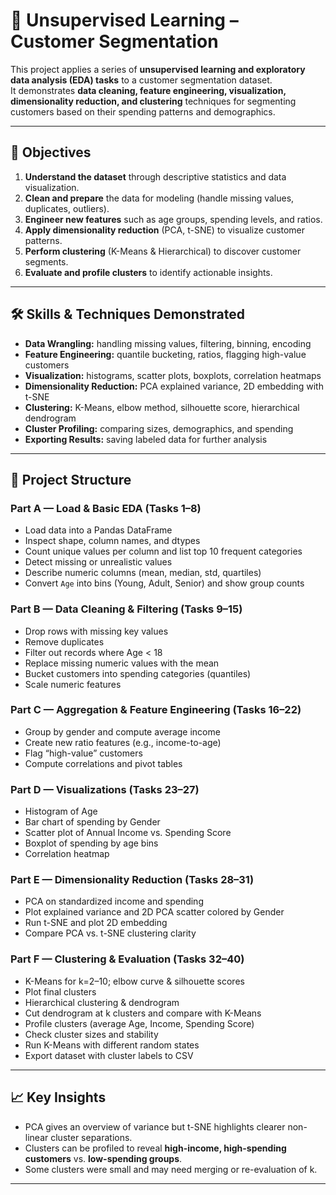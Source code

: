 # 🧠 Unsupervised Learning – Customer Segmentation

This project applies a series of **unsupervised learning and exploratory data analysis (EDA) tasks** to a customer segmentation dataset.  
It demonstrates **data cleaning, feature engineering, visualization, dimensionality reduction, and clustering** techniques for segmenting customers based on their spending patterns and demographics.

---

## 🎯 Objectives

1. **Understand the dataset** through descriptive statistics and data visualization.  
2. **Clean and prepare** the data for modeling (handle missing values, duplicates, outliers).  
3. **Engineer new features** such as age groups, spending levels, and ratios.  
4. **Apply dimensionality reduction** (PCA, t-SNE) to visualize customer patterns.  
5. **Perform clustering** (K-Means & Hierarchical) to discover customer segments.  
6. **Evaluate and profile clusters** to identify actionable insights.

---

## 🛠️ Skills & Techniques Demonstrated

- **Data Wrangling:** handling missing values, filtering, binning, encoding  
- **Feature Engineering:** quantile bucketing, ratios, flagging high-value customers  
- **Visualization:** histograms, scatter plots, boxplots, correlation heatmaps  
- **Dimensionality Reduction:** PCA explained variance, 2D embedding with t-SNE  
- **Clustering:** K-Means, elbow method, silhouette score, hierarchical dendrogram  
- **Cluster Profiling:** comparing sizes, demographics, and spending  
- **Exporting Results:** saving labeled data for further analysis  

---

## 📝 Project Structure

### Part A — Load & Basic EDA (Tasks 1–8)
- Load data into a Pandas DataFrame  
- Inspect shape, column names, and dtypes  
- Count unique values per column and list top 10 frequent categories  
- Detect missing or unrealistic values  
- Describe numeric columns (mean, median, std, quartiles)  
- Convert `Age` into bins (Young, Adult, Senior) and show group counts  

### Part B — Data Cleaning & Filtering (Tasks 9–15)
- Drop rows with missing key values  
- Remove duplicates  
- Filter out records where Age < 18  
- Replace missing numeric values with the mean  
- Bucket customers into spending categories (quantiles)  
- Scale numeric features  

### Part C — Aggregation & Feature Engineering (Tasks 16–22)
- Group by gender and compute average income  
- Create new ratio features (e.g., income-to-age)  
- Flag “high-value” customers  
- Compute correlations and pivot tables  

### Part D — Visualizations (Tasks 23–27)
- Histogram of Age  
- Bar chart of spending by Gender  
- Scatter plot of Annual Income vs. Spending Score  
- Boxplot of spending by age bins  
- Correlation heatmap  

### Part E — Dimensionality Reduction (Tasks 28–31)
- PCA on standardized income and spending  
- Plot explained variance and 2D PCA scatter colored by Gender  
- Run t-SNE and plot 2D embedding  
- Compare PCA vs. t-SNE clustering clarity  

### Part F — Clustering & Evaluation (Tasks 32–40)
- K-Means for k=2–10; elbow curve & silhouette scores  
- Plot final clusters  
- Hierarchical clustering & dendrogram  
- Cut dendrogram at k clusters and compare with K-Means  
- Profile clusters (average Age, Income, Spending Score)  
- Check cluster sizes and stability  
- Run K-Means with different random states  
- Export dataset with cluster labels to CSV  

---

## 📈 Key Insights

- PCA gives an overview of variance but t-SNE highlights clearer non-linear cluster separations.  
- Clusters can be profiled to reveal **high-income, high-spending customers** vs. **low-spending groups**.  
- Some clusters were small and may need merging or re-evaluation of k.  

---




